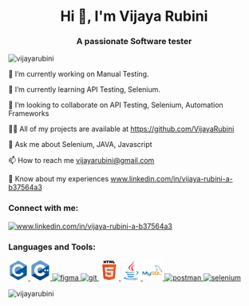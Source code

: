 <h1 align="center">Hi 👋, I'm Vijaya Rubini</h1>
<h3 align="center">A passionate Software tester</h3>

<p align="left"> <img src="https://komarev.com/ghpvc/?username=vijayarubini&label=Profile%20views&color=0e75b6&style=flat" alt="vijayarubini" /> </p>

🔭 I’m currently working on Manual Testing.

🌱 I’m currently learning API Testing, Selenium.

👯 I’m looking to collaborate on API Testing, Selenium, Automation Frameworks

👨‍💻 All of my projects are available at https://github.com/VijayaRubini

💬 Ask me about Selenium, JAVA, Javascript

📫 How to reach me vijayarubini@gmail.com

📄 Know about my experiences www.linkedin.com/in/vijaya-rubini-a-b37564a3

<h3 align="left">Connect with me:</h3>
<p align="left">
<a href="https://linkedin.com/in/www.linkedin.com/in/vijaya-rubini-a-b37564a3" target="blank"><img align="center" src="https://raw.githubusercontent.com/rahuldkjain/github-profile-readme-generator/master/src/images/icons/Social/linked-in-alt.svg" alt="www.linkedin.com/in/vijaya-rubini-a-b37564a3" height="30" width="40" /></a>
</p>

<h3 align="left">Languages and Tools:</h3>
<p align="left"> <a href="https://www.cprogramming.com/" target="_blank" rel="noreferrer"> <img src="https://raw.githubusercontent.com/devicons/devicon/master/icons/c/c-original.svg" alt="c" width="40" height="40"/> </a> <a href="https://www.w3schools.com/cpp/" target="_blank" rel="noreferrer"> <img src="https://raw.githubusercontent.com/devicons/devicon/master/icons/cplusplus/cplusplus-original.svg" alt="cplusplus" width="40" height="40"/> </a> <a href="https://www.figma.com/" target="_blank" rel="noreferrer"> <img src="https://www.vectorlogo.zone/logos/figma/figma-icon.svg" alt="figma" width="40" height="40"/> </a> <a href="https://git-scm.com/" target="_blank" rel="noreferrer"> <img src="https://www.vectorlogo.zone/logos/git-scm/git-scm-icon.svg" alt="git" width="40" height="40"/> </a> <a href="https://www.w3.org/html/" target="_blank" rel="noreferrer"> <img src="https://raw.githubusercontent.com/devicons/devicon/master/icons/html5/html5-original-wordmark.svg" alt="html5" width="40" height="40"/> </a> <a href="https://www.java.com" target="_blank" rel="noreferrer"> <img src="https://raw.githubusercontent.com/devicons/devicon/master/icons/java/java-original.svg" alt="java" width="40" height="40"/> </a> <a href="https://www.mysql.com/" target="_blank" rel="noreferrer"> <img src="https://raw.githubusercontent.com/devicons/devicon/master/icons/mysql/mysql-original-wordmark.svg" alt="mysql" width="40" height="40"/> </a> <a href="https://postman.com" target="_blank" rel="noreferrer"> <img src="https://www.vectorlogo.zone/logos/getpostman/getpostman-icon.svg" alt="postman" width="40" height="40"/> </a> <a href="https://www.selenium.dev" target="_blank" rel="noreferrer"> <img src="https://raw.githubusercontent.com/detain/svg-logos/780f25886640cef088af994181646db2f6b1a3f8/svg/selenium-logo.svg" alt="selenium" width="40" height="40"/> </a> </p>

<p><img align="center" src="https://github-readme-stats.vercel.app/api/top-langs?username=vijayarubini&show_icons=true&locale=en&layout=compact" alt="vijayarubini" /></p>
